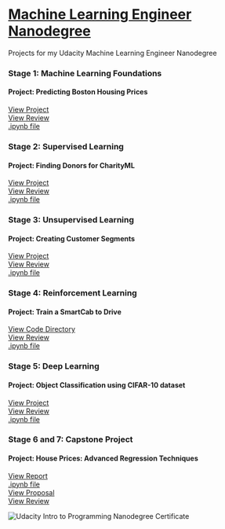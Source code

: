 # [Machine Learning Engineer Nanodegree](https://in.udacity.com/course/machine-learning-engineer-nanodegree--nd009)
Projects for my Udacity Machine Learning Engineer Nanodegree

### Stage 1: Machine Learning Foundations 
#### Project: Predicting Boston Housing Prices
[View Project](https://rishabhchopra1096.github.io/Machine_Learning_Engineer_Nanodegree/P1_Predicting_Boston_Housing_Prices/boston_housing_submission/report.html
)    
[View Review](https://rishabhchopra1096.github.io/Machine_Learning_Engineer_Nanodegree/P1_Predicting_Boston_Housing_Prices/Predicting_Boston_Housing_Prices_Review.pdf
)    
[.ipynb file](https://rishabhchopra1096.github.io/Machine_Learning_Engineer_Nanodegree/P1_Predicting_Boston_Housing_Prices/boston_housing_submission/boston_housing.ipynb
)          

### Stage 2: Supervised Learning 
#### Project: Finding Donors for CharityML
[View Project](https://rishabhchopra1096.github.io/Machine_Learning_Engineer_Nanodegree/P2_Finding_Donors_for_CharityML/finding_donors_submission/report.html
)    
[View Review](https://rishabhchopra1096.github.io/Machine_Learning_Engineer_Nanodegree/P2_Finding_Donors_for_CharityML/Finding_Donors_for_CharityML_Review.pdf
)    
[.ipynb file](https://rishabhchopra1096.github.io/Machine_Learning_Engineer_Nanodegree/P2_Finding_Donors_for_CharityML/finding_donors_submission/finding_donors.ipynb
)        

### Stage 3: Unsupervised Learning 
#### Project: Creating Customer Segments
[View Project](https://rishabhchopra1096.github.io/Machine_Learning_Engineer_Nanodegree/P3_Creating_Customer_Segments/customer_segments_submission/report.html
)    
[View Review](https://rishabhchopra1096.github.io/Machine_Learning_Engineer_Nanodegree/P3_Creating_Customer_Segments/Creating_Customer_Segments_Review.pdf
)  
[.ipynb file](https://rishabhchopra1096.github.io/Machine_Learning_Engineer_Nanodegree/P3_Creating_Customer_Segments/customer_segments_submission/customer_segments.ipynb
)      

### Stage 4: Reinforcement Learning 
#### Project: Train a SmartCab to Drive
[View Code Directory](https://rishabhchopra1096.github.io/Machine_Learning_Engineer_Nanodegree/P4_Train_a_Smartcab_to_Drive/smartcab_submission)  
[View Review](https://rishabhchopra1096.github.io/Machine_Learning_Engineer_Nanodegree/P4_Train_a_Smartcab_to_Drive/Train_a_Smartcab_Review.pdf
)    
[.ipynb file](https://rishabhchopra1096.github.io/Machine_Learning_Engineer_Nanodegree/P4_Train_a_Smartcab_to_Drive/smartcab_submission/smartcab.ipynb
)          

### Stage 5: Deep Learning
#### Project: Object Classification using CIFAR-10 dataset
[View Project](https://rishabhchopra1096.github.io/Machine_Learning_Engineer_Nanodegree/P5_Object_Classification/image_classification/dlnd_image_classification.html
)  
[View Review](https://rishabhchopra1096.github.io/Machine_Learning_Engineer_Nanodegree/P5_Object_Classification/Object_Classification_Review.pdf
)  
[.ipynb file](https://rishabhchopra1096.github.io/Machine_Learning_Engineer_Nanodegree/P5_Object_Classification/image_classification/dlnd_image_classification.ipynb
)     

### Stage 6 and 7: Capstone Project
#### Project: House Prices: Advanced Regression Techniques
[View Report](https://rishabhchopra1096.github.io/Machine_Learning_Engineer_Nanodegree/P7_Capstone_Project/Capstone_Project/3_Capstone_Report.pdf
)  
[.ipynb file](https://rishabhchopra1096.github.io/Machine_Learning_Engineer_Nanodegree/P7_Capstone_Project/Capstone_Project/2_Capstone_Project.ipynb
)   
[View Proposal](https://rishabhchopra1096.github.io/Machine_Learning_Engineer_Nanodegree/P7_Capstone_Project/Capstone_Project/1_Capstone_Proposal_House_Prices_Advanced_Regression_Techniques/proposal.html
)  
[View Review](https://rishabhchopra1096.github.io/Machine_Learning_Engineer_Nanodegree/P7_Capstone_Project/Capstone_Project_Review.pdf
)  
   

![Udacity Intro to Programming Nanodegree Certificate](https://rishabhchopra1096.github.io/Machine_Learning_Engineer_Nanodegree/nd009-rishabh-chopra-certificate.png)
